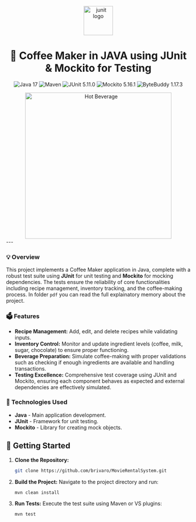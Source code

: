 <div align="center">
<img src="https://cdn.jsdelivr.net/gh/devicons/devicon/icons/junit/junit-original.svg" height="80" alt="junit logo" />

<h1>🍵 Coffee Maker in JAVA using JUnit & Mockito for Testing</h1>

<p>
  <img src="https://img.shields.io/badge/Java-17-blue" alt="Java 17">
  <img src="https://img.shields.io/badge/Maven-3.9.6-C71A36" alt="Maven">
  <img src="https://img.shields.io/badge/JUnit-5.11.0-25A162" alt="JUnit 5.11.0">
  <img src="https://img.shields.io/badge/Mockito-5.16.1-blueviolet" alt="Mockito 5.16.1">
  <img src="https://img.shields.io/badge/ByteBuddy-1.17.3-orange" alt="ByteBuddy 1.17.3">
</p>

<img src="https://raw.githubusercontent.com/Tarikul-Islam-Anik/Animated-Fluent-Emojis/master/Emojis/Food/Hot%20Beverage.png" alt="Hot Beverage" width="400" height="400" />
</div>
---

### 💡 Overview
This project implements a Coffee Maker application in Java, complete with a robust test suite using **JUnit** for unit testing and **Mockito** for mocking dependencies. The tests ensure the reliability of core functionalities including recipe management, inventory tracking, and the coffee-making process. In folder `pdf` you can read the full explainatory memory about the project.

### 🗳 Features
- **Recipe Management:** Add, edit, and delete recipes while validating inputs.
- **Inventory Control:** Monitor and update ingredient levels (coffee, milk, sugar, chocolate) to ensure proper functioning.
- **Beverage Preparation:** Simulate coffee-making with proper validations such as checking if enough ingredients are available and handling transactions.
- **Testing Excellence:** Comprehensive test coverage using JUnit and Mockito, ensuring each component behaves as expected and external dependencies are effectively simulated.

### 📌 Technologies Used
- **Java** - Main application development.
- **JUnit** - Framework for unit testing.
- **Mockito** - Library for creating mock objects.

## 📖 Getting Started

1. **Clone the Repository:**
   ```bash
   git clone https://github.com/brivaro/MovieRentalSystem.git

2. **Build the Project:** Navigate to the project directory and run:
   ```bash
   mvn clean install

3. **Run Tests:** Execute the test suite using Maven or VS plugins:
   ```bash
   mvn test
